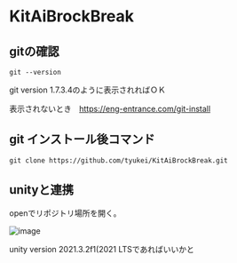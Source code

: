# KitAiBrockBreak

## gitの確認

```
git --version
```

git version 1.7.3.4のように表示されればＯＫ

表示されないとき　https://eng-entrance.com/git-install



## git インストール後コマンド

```
git clone https://github.com/tyukei/KitAiBrockBreak.git
```


## unityと連携
openでリポジトリ場所を開く。

![image](https://user-images.githubusercontent.com/70129567/187456386-905a9b5b-2e1b-408e-b0ee-b93ff7af5346.png)

unity version 2021.3.2f1(2021 LTSであればいいかと


